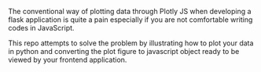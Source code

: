 The conventional way of plotting data through Plotly JS when developing a flask application is quite a pain especially if you are not comfortable writing codes in JavaScript. 

This repo attempts to solve the problem by illustrating how to plot your data in python and converting the plot figure to javascript object ready to be viewed by your frontend application.


